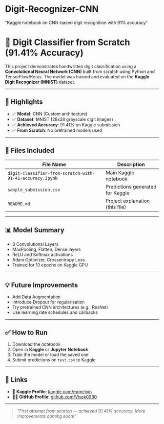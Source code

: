 # Digit-Recognizer-CNN
“Kaggle notebook on CNN-based digit recognition with 91% accuracy”

# 🧠 Digit Classifier from Scratch (91.41% Accuracy)

This project demonstrates handwritten digit classification using a **Convolutional Neural Network (CNN)** built from scratch using Python and TensorFlow/Keras. The model was trained and evaluated on the **Kaggle Digit Recognizer (MNIST)** dataset.

---

## 🚀 Highlights

- ✅ **Model**: CNN (Custom architecture)
- ✅ **Dataset**: MNIST (28x28 grayscale digit images)
- ✅ **Achieved Accuracy**: 91.41% on Kaggle submission
- ✅ **From Scratch**: No pretrained models used

---

## 📂 Files Included

| File Name                                                 | Description                                |
|------------------------------------------------------------|--------------------------------------------|
| `digit-classifier-from-scratch-with-91-41-accuracy.ipynb` | Main Kaggle notebook                       |
| `sample_submission.csv`                                   | Predictions generated for Kaggle           |
| `README.md`                                                | Project explanation (this file)            |

---

## 📊 Model Summary

- 3 Convolutional Layers
- MaxPooling, Flatten, Dense layers
- ReLU and Softmax activations
- Adam Optimizer, Crossentropy Loss
- Trained for 10 epochs on Kaggle GPU

---

## 💡 Future Improvements

- Add Data Augmentation
- Introduce Dropout for regularization
- Try pretrained CNN architectures (e.g., ResNet)
- Use learning rate schedules and callbacks

---

## ✅ How to Run

1. Download the notebook
2. Open in **Kaggle** or **Jupyter Notebook**
3. Train the model or load the saved one
4. Submit predictions on `test.csv` to Kaggle

---

## 🔗 Links

- 📘 **Kaggle Profile**: [kaggle.com/mrmelvin](https://www.kaggle.com/mrmelvin)
- 🧑‍💻 **GitHub Profile**: [github.com/Vivek0980](https://github.com/Vivek0980)

---

> _"First attempt from scratch — achieved 91.41% accuracy. More improvements coming soon!"_
